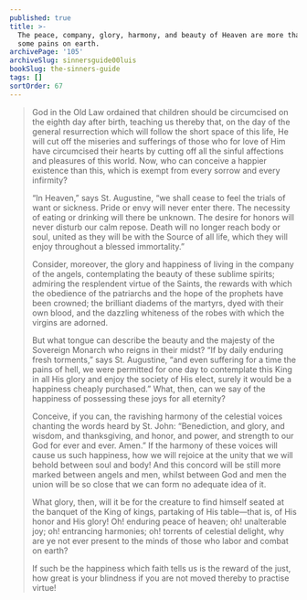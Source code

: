 ```yaml
---
published: true
title: >-
  The peace, company, glory, harmony, and beauty of Heaven are more than worth
  some pains on earth.
archivePage: '105'
archiveSlug: sinnersguide00luis
bookSlug: the-sinners-guide
tags: []
sortOrder: 67
---
```


> God in the Old Law ordained that children should be circumcised on the eighth day after birth, teaching us thereby that, on the day of the general resurrection which will follow the short space of this life, He will cut off the miseries and sufferings of those who for love of Him have circumcised their hearts by cutting off all the sinful affections and pleasures of this world. Now, who can conceive a happier existence than this, which is exempt from every sorrow and every infirmity?
> 
> “In Heaven,” says St. Augustine, “we shall cease to feel the trials of want or sickness. Pride or envy will never enter there. The necessity of eating or drinking will there be unknown. The desire for honors will never disturb our calm repose. Death will no longer reach body or soul, united as they will be with the Source of all life, which they will enjoy throughout a blessed immortality.”
> 
> Consider, moreover, the glory and happiness of living in the company of the angels, contemplating the beauty of these sublime spirits; admiring the resplendent virtue of the Saints, the rewards with which the obedience of the patriarchs and the hope of the prophets have been crowned; the brilliant diadems of the martyrs, dyed with their own blood, and the dazzling whiteness of the robes with which the virgins are adorned.
> 
> But what tongue can describe the beauty and the majesty of the Sovereign Monarch who reigns in their midst? “If by daily enduring fresh torments,” says St. Augustine, “and even suffering for a time the pains of hell, we were permitted for one day to contemplate this King in all His glory and enjoy the society of His elect, surely it would be a happiness cheaply purchased.” What, then, can we say of the happiness of possessing these joys for all eternity?
>
> Conceive, if you can, the ravishing harmony of the celestial voices chanting the words heard by St. John: “Benediction, and glory, and wisdom, and thanksgiving, and honor, and power, and strength to our God for ever and ever. Amen.” If the harmony of these voices will cause us such happiness, how we will rejoice at the unity that we will behold between soul and body! And this concord will be still more marked between angels and men, whilst between God and men the union will be so close that we can form no adequate idea of it.
> 
> What glory, then, will it be for the creature to find himself seated at the banquet of the King of kings, partaking of His table—that is, of His honor and His glory! Oh! enduring peace of heaven; oh! unalterable joy; oh! entrancing harmonies; oh! torrents of celestial delight, why are ye not ever present to the minds of those who labor and combat on earth?
> 
> If such be the happiness which faith tells us is the reward of the just, how great is your blindness if you are not moved thereby to practise virtue!
